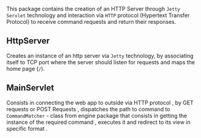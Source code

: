 
This package contains the creation of an HTTP Server through `Jetty Servlet` technology and interaction via `HTTP` protocol (Hypertext Transfer Protocol) to receive command requests and return their responses. 

## HttpServer

Creates an instance of an http server via `Jetty` technology, by associating itself to TCP port where the server should listen for requests and maps the home page (`/`).

## MainServlet

Consists in connecting the web app to outside via HTTP protocol , by GET requests or POST Requests , dispatches the path to command to `CommandMatcher` - class from engine package that consists in getting the instance of the required command , executes it and redirect to its view in specific format .



